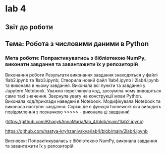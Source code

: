 # lab 4
## Звіт до роботи
## Тема: Робота з числовими даними в Python
### Мета роботи: Попрактикуватись з бібліотекою NumPy, виконати завдання та завантажити їх у репозиторій
Виконання роботи Результати виконання завдання знаходяться у файлі 1lab2.ipynb та 1lab3.ipynb; Створила новий файл 1lab4.ipynb і 2lab4.ipynb та виконала в ньому завдання. Виконала всі пункти та завдання у Jupytere Notebook. Уважно переглянула код, зрозуміла чому виводяться саме такі значення. Звернула увагу на конструкції мови Python. Виконала код/приклади наведені в Notebook. Модифікувала Notebook та виконала наступні завдання: Скрізь де є функція homework яка виводить повідомлення з позначкою >>>>> - виконала ці завдання!

(https://github.com/KhanykAnnaMaria/lab_4/blob/main/1lab2.ipynb)

https://github.com/nastya-kryhzanivskya/lab4/blob/main/2lab4.ipynb

Висновок: Попрактикувалась з бібліотекою NumPy, виконала завдання та завантажити їх у репозиторій
